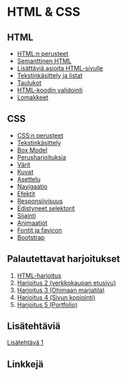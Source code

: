 # HTML & CSS

## HTML

- [HTML:n perusteet](./htmlperusteet/index.md)<base target="_blank">
- [Semanttinen HTML](./semanttinen/index.md)<base target="_blank">
- [Lisättäviä asioita HTML-sivulle](./lisattavat/index.md)<base target="_blank">
- [Tekstinkäsittely ja listat](./tekstinkasittely/index.md)<base target="_blank">
- [Taulukot](./taulukot/index.md)<base target="_blank">
- [HTML-koodin validointi](./validointi/index.md)<base target="_blank">
- [Lomakkeet](./lomakkeet/index.md)<base target="_blank">

## CSS

- [CSS:n perusteet](./cssperusteet/index.md)<base target="_blank">
- [Tekstinkäsittely](./perusmuotoilua/index.md)<base target="_blank">
- [Box Model](./boxmodel/index.md)<base target="_blank">
- [Perusharjoituksia](./valintaharjoitukset/index.md)<base target="_blank">
- [Värit](./varit/index.md)<base target="_blank">
- [Kuvat](./kuvat/index.md)<base target="_blank">
- [Asettelu](./asettelu/index.md)<base target="_blank">
- [Navigaatio](./navigointi/index.md)<base target="_blank">
- [Efektit](./efektit/index.md)<base target="_blank">
- [Responsiivisuus](./responsiivisuus/index.md)<base target="_blank">
- [Edistyneet selektorit](./edistyneetselektorit/index.md)<base target="_blank">
- [Sijainti](./positio/index.md)<base target="_blank">
- [Animaatiot](./animaatiot/index.md)<base target="_blank">
- [Fontit ja favicon](./fontitfavicon/index.md)<base target="_blank">
- [Bootstrap](./bootstrap/index.md)<base target="_blank">

## Palautettavat harjoitukset

 1. [HTML-harjoitus](./htmlharjoitus1/index.md)<base target="_blank">
 2. [Harjoitus 2 (verkkokaupan etusivu)](./harjoitus2/index.md)<base target="_blank">
 3. [Harjoitus 3 (Ohimaan marjatila)](./harjoitus3/)<base target="_blank">
 4. [Harjoitus 4 (Sivun kopiointi)](./harjoitus4/index.md)<base target="_blank"> 
 5. [Harjoitus 5 (Portfolio)](./harjoitus5/index.md)<base target="_blank">

## Lisätehtäviä

[Lisätehtävä 1](./lisatehtava2/index.md)<base target="_blank">

## Linkkejä 